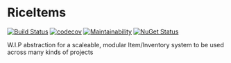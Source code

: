 # RiceItems
[![Build Status](https://ci.appveyor.com/api/projects/status/github/ricepuffz/RiceItems?branch=master&svg=true)](https://ci.appveyor.com/project/ricepuffz/riceitems)
[![codecov](https://codecov.io/gh/ricepuffz/RiceItems/branch/master/graph/badge.svg?token=EB48GHI1MX)](https://codecov.io/gh/ricepuffz/RiceItems)
[![Maintainability](https://api.codeclimate.com/v1/badges/5de30526359fbe89a809/maintainability)](https://codeclimate.com/github/ricepuffz/RiceItems/maintainability)
[![NuGet Status](https://img.shields.io/nuget/v/RiceItems)](https://www.nuget.org/packages/RiceItems)

W.I.P abstraction for a scaleable, modular Item/Inventory system to be used across many kinds of projects
